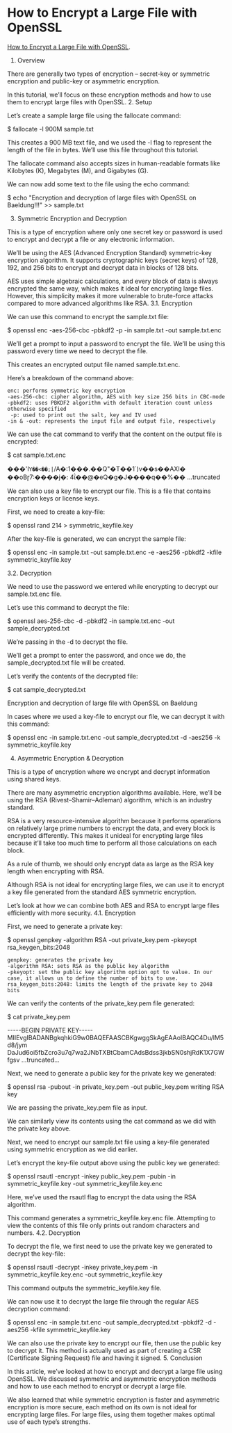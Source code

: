 # How to Encrypt a Large File with OpenSSL

[How to Encrypt a Large File with OpenSSL](http://tinyurl.com/ypggez3l).

1. Overview

There are generally two types of encryption – secret-key or symmetric encryption and public-key or asymmetric encryption.

In this tutorial, we’ll focus on these encryption methods and how to use them to encrypt large files with OpenSSL.
2. Setup

Let’s create a sample large file using the fallocate command:

$ fallocate -l 900M sample.txt

This creates a 900 MB text file, and we used the -l flag to represent the length of the file in bytes. We’ll use this file throughout this tutorial.

The fallocate command also accepts sizes in human-readable formats like Kilobytes (K), Megabytes (M), and Gigabytes (G).

We can now add some text to the file using the echo command:

$ echo "Encryption and decryption of large files with OpenSSL on Baeldung!!!" >> sample.txt

3. Symmetric Encryption and Decryption

This is a type of encryption where only one secret key or password is used to encrypt and decrypt a file or any electronic information.

We’ll be using the AES (Advanced Encryption Standard) symmetric-key encryption algorithm. It supports cryptographic keys (secret keys) of 128, 192, and 256 bits to encrypt and decrypt data in blocks of 128 bits.

AES uses simple algebraic calculations, and every block of data is always encrypted the same way, which makes it ideal for encrypting large files. However, this simplicity makes it more vulnerable to brute-force attacks compared to more advanced algorithms like RSA.
3.1. Encryption

We can use this command to encrypt the sample.txt file:

$ openssl enc -aes-256-cbc -pbkdf2 -p -in sample.txt -out sample.txt.enc

We’ll get a prompt to input a password to encrypt the file. We’ll be using this password every time we need to decrypt the file.

This creates an encrypted output file named sample.txt.enc.

Here’s a breakdown of the command above:

    enc: performs symmetric key encryption
    -aes-256-cbc: cipher algorithm, AES with key size 256 bits in CBC-mode
    -pbkdf2: uses PBKDF2 algorithm with default iteration count unless otherwise specified
     -p: used to print out the salt, key and IV used
    -in & -out: represents the input file and output file, respectively

We can use the cat command to verify that the content on the output file is encrypted:

$ cat sample.txt.enc

���'I`Y��<��;|`/A�:1���.��Q"�T��1`)v��s��AXӏ�
��oBɼ7:����j�:                               4ΐ��@�eQ�g�J����q��%��
...truncated

We can also use a key file to encrypt our file. This is a file that contains encryption keys or license keys.

First, we need to create a key-file:

$ openssl rand 214 > symmetric_keyfile.key

After the key-file is generated, we can encrypt the sample file:

$ openssl enc -in sample.txt -out sample.txt.enc -e -aes256 -pbkdf2 -kfile symmetric_keyfile.key

3.2. Decryption

We need to use the password we entered while encrypting to decrypt our sample.txt.enc file.

Let’s use this command to decrypt the file:

$ openssl aes-256-cbc -d -pbkdf2 -in sample.txt.enc -out sample_decrypted.txt

We’re passing in the -d to decrypt the file.

We’ll get a prompt to enter the password, and once we do, the sample_decrypted.txt file will be created.

Let’s verify the contents of the decrypted file:

$ cat sample_decrypted.txt

Encryption and decryption of large file with OpenSSL on Baeldung

In cases where we used a key-file to encrypt our file, we can decrypt it with this command:

$ openssl enc -in sample.txt.enc -out sample_decrypted.txt -d -aes256 -k symmetric_keyfile.key

4. Asymmetric Encryption & Decryption

This is a type of encryption where we encrypt and decrypt information using shared keys.

There are many asymmetric encryption algorithms available. Here, we’ll be using the RSA (Rivest–Shamir–Adleman) algorithm, which is an industry standard.

RSA is a very resource-intensive algorithm because it performs operations on relatively large prime numbers to encrypt the data, and every block is encrypted differently. This makes it unideal for encrypting large files because it’ll take too much time to perform all those calculations on each block.

As a rule of thumb, we should only encrypt data as large as the RSA key length when encrypting with RSA.

Although RSA is not ideal for encrypting large files, we can use it to encrypt a key file generated from the standard AES symmetric encryption.

Let’s look at how we can combine both AES and RSA to encrypt large files efficiently with more security.
4.1. Encryption

First, we need to generate a private key:

$ openssl genpkey -algorithm RSA -out private_key.pem -pkeyopt rsa_keygen_bits:2048

    genpkey: generates the private key
    -algorithm RSA: sets RSA as the public key algorithm
    -pkeyopt: set the public key algorithm option opt to value. In our case, it allows us to define the number of bits to use.
    rsa_keygen_bits:2048: limits the length of the private key to 2048 bits

We can verify the contents of the private_key.pem file generated:

$ cat private_key.pem

-----BEGIN PRIVATE KEY-----
MIIEvgIBADANBgkqhkiG9w0BAQEFAASCBKgwggSkAgEAAoIBAQC4Du/lM5d8/jym
DaJud6oi5fbZcro3u7q7wa2JNbTXBtCbamCAdsBdss3jkbSN0shjRdK1X7GWfgsv
...truncated...

Next, we need to generate a public key for the private key we generated:

$ openssl rsa -pubout -in private_key.pem -out public_key.pem
writing RSA key

We are passing the private_key.pem file as input.

We can similarly view its contents using the cat command as we did with the private key above.

Next, we need to encrypt our sample.txt file using a key-file generated using symmetric encryption as we did earlier.

Let’s encrypt the key-file output above using the public key we generated:

$ openssl rsautl -encrypt -inkey public_key.pem -pubin -in symmetric_keyfile.key -out symmetric_keyfile.key.enc

Here, we’ve used the rsautl flag to encrypt the data using the RSA algorithm.

This command generates a symmetric_keyfile.key.enc file. Attempting to view the contents of this file only prints out random characters and numbers.
4.2. Decryption

To decrypt the file, we first need to use the private key we generated to decrypt the key-file:

$ openssl rsautl -decrypt -inkey private_key.pem -in symmetric_keyfile.key.enc -out symmetric_keyfile.key

This command outputs the symmetric_keyfile.key file.

We can now use it to decrypt the large file through the regular AES decryption command:

$ openssl enc -in sample.txt.enc -out sample_decrypted.txt -pbkdf2 -d -aes256 -kfile symmetric_keyfile.key

We can also use the private key to encrypt our file, then use the public key to decrypt it. This method is actually used as part of creating a CSR (Certificate Signing Request) file and having it signed.
5. Conclusion

In this article, we’ve looked at how to encrypt and decrypt a large file using OpenSSL. We discussed  symmetric and asymmetric encryption methods and how to use each method to encrypt or decrypt a large file.

We also learned that while symmetric encryption is faster and asymmetric encryption is more secure, each method on its own is not ideal for encrypting large files. For large files, using them together makes optimal use of each type’s strengths.

